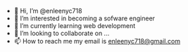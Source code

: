 - 👋 Hi, I’m @enleenyc718
- 👀 I’m interested in becoming a sofware engineer 
- 🌱 I’m currently learning web development 
- 💞️ I’m looking to collaborate on ...
- 📫 How to reach me my email is enleenyc718@gmail.com

<!---
enleenyc718/enleenyc718 is a ✨ special ✨ repository because its `README.md` (this file) appears on your GitHub profile.
You can click the Preview link to take a look at your changes.
--->
